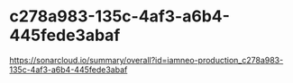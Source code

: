 # c278a983-135c-4af3-a6b4-445fede3abaf
https://sonarcloud.io/summary/overall?id=iamneo-production_c278a983-135c-4af3-a6b4-445fede3abaf
